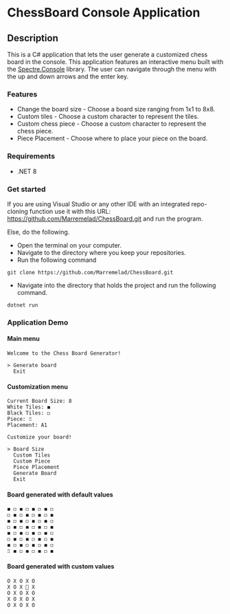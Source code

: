 # ChessBoard Console Application

## Description
This is a C# application that lets the user generate a customized chess board in the console.
This application features an interactive menu built with the [Spectre.Console](https://spectreconsole.net/) library.
The user can navigate through the menu with the up and down arrows and the enter key.

### Features
* Change the board size - Choose a board size ranging from 1x1 to 8x8.
* Custom tiles - Choose a custom character to represent the tiles.
* Custom chess piece - Choose a custom character to represent the chess piece.
* Piece Placement - Choose where to place your piece on the board.

### Requirements 
* .NET 8

### Get started
If you are using Visual Studio or any other IDE with an integrated repo-cloning function use it with this URL: https://github.com/Marremelad/ChessBoard.git 
and run the program.

Else, do the following.
* Open the terminal on your computer.
* Navigate to the directory where you keep your repositories.
* Run the following command
```console
git clone https://github.com/Marremelad/ChessBoard.git        
```
* Navigate into the directory that holds the project and run the following command.
```console
dotnet run
```

### Application Demo

#### Main menu
```console
Welcome to the Chess Board Generator!
                                     
> Generate board                     
  Exit                               
```
#### Customization menu
```console
Current Board Size: 8
White Tiles: ◼
Black Tiles: ◻
Piece: ♖
Placement: A1
                     
Customize your board!
                     
> Board Size         
  Custom Tiles       
  Custom Piece       
  Piece Placement    
  Generate Board     
  Exit
```
#### Board generated with default values
```console
◼ ◻ ◼ ◻ ◼ ◻ ◼ ◻
◻ ◼ ◻ ◼ ◻ ◼ ◻ ◼
◼ ◻ ◼ ◻ ◼ ◻ ◼ ◻
◻ ◼ ◻ ◼ ◻ ◼ ◻ ◼
◼ ◻ ◼ ◻ ◼ ◻ ◼ ◻
◻ ◼ ◻ ◼ ◻ ◼ ◻ ◼
◼ ◻ ◼ ◻ ◼ ◻ ◼ ◻
♖ ◼ ◻ ◼ ◻ ◼ ◻ ◼
```
#### Board generated with custom values
```console
O X O X O
X O X 🙂 X
O X O X O
X O X O X
O X O X O
```





